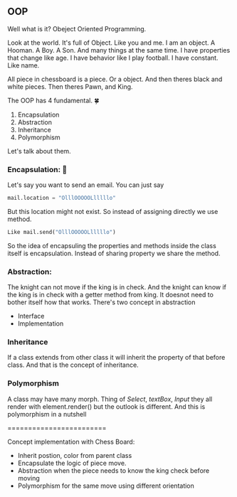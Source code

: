## OOP

Well what is it? Obeject Oriented Programming.

Look at the world. It's full of Object. Like you and me. I am an object. A Hooman. A Boy. A Son. And many things at the same time. I have properties that change like age. I have behavior like I play football. I have constant. Like name.

All piece in chessboard is a piece. Or a object. And then theres black and white pieces. Then theres Pawn, and King.

The OOP has 4 fundamental. 🍀

1. Encapsulation
2. Abstraction
3. Inheritance
4. Polymorphism

Let's talk about them.

### Encapsulation: 📨

Let's say you want to send an email. You can just say

```python
mail.location = "OlllOOOOOLlllllo"
```

But this location might not exist. So instead of assigning directly we use method.

```python
Like mail.send("OlllOOOOOLlllllo")
```

So the idea of encapsuling the properties and methods inside the class itself is encapsulation. Instead of sharing property we share the method.

### Abstraction:

The knight can not move if the king is in check. And the knight can know if the king is in check with a getter method from king. It doesnot need to bother itself how that works. There's two concept in abstraction

- Interface
- Implementation

### Inheritance

If a class extends from other class it will inherit the property of that before class. And that is the concept of inheritance.

### Polymorphism

A class may have many morph. Thing of _Select_, _textBox_, _Input_ they all render with element.render() but the outlook is different. And this is polymorphism in a nutshell

========================

Concept implementation with Chess Board:

- Inherit postion, color from parent class
- Encapsulate the logic of piece move.
- Abstraction when the piece needs to know the king check before moving
- Polymorphism for the same move using different orientation
